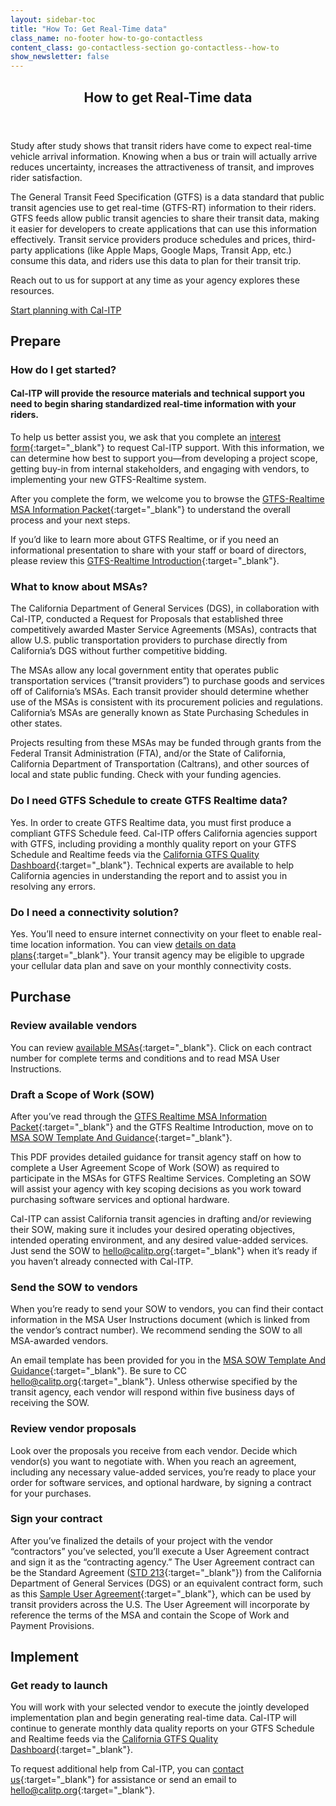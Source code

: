 ```yaml
---
layout: sidebar-toc
title: "How To: Get Real-Time data"
class_name: no-footer how-to-go-contactless
content_class: go-contactless-section go-contactless--how-to
show_newsletter: false
---
```


<section class="go-contactless-section bg-dark-blue">
  <div class="row justify-content-center">
    <div class="col-md-8">
      <header>
        <h1 class="page-header text-white">How to get Real-Time data</h1>
      </header>
      <p class="text-white">
        Study after study shows that transit riders have come to expect real-time vehicle arrival information. Knowing when a bus or train will actually arrive reduces uncertainty, increases the attractiveness of transit, and improves rider satisfaction. 
      </p>
      <p class="text-white">The General Transit Feed Specification (GTFS) is a data standard that public transit agencies use to get real-time (GTFS-RT) information to their riders. GTFS feeds allow public transit agencies to share their transit data, making it easier for developers to create applications that can use this information effectively. Transit service providers produce schedules and prices, third-party applications (like Apple Maps, Google Maps, Transit App, etc.) consume this data, and riders use this data to plan for their transit trip.</p>
      <p class="text-white">Reach out to us for support at any time as your agency explores these resources.</p>
      <div class="mx-auto text-center pt-4">
        <a class="btn btn-dark-blue-inverted" href="mailto:hello@calitp.org">Start planning with Cal-ITP</a>
      </div>
    </div>
  </div>
</section>

<!-- END_PREFACE -->

## Prepare

### How do I get started?

#### Cal-ITP will provide the resource materials and technical support you need to begin sharing standardized real-time information with your riders.

To help us better assist you, we ask that you complete an [interest form](/contact){:target="\_blank"} to request Cal-ITP support. With this information, we can determine how best to support you—from developing a project scope, getting buy-in from internal stakeholders, and engaging with vendors, to implementing your new GTFS-Realtime system.

After you complete the form, we welcome you to browse the [GTFS-Realtime MSA Information Packet](https://docs.google.com/presentation/d/1NmuAUXon3jc4XajnEI7sKTOVSdeZifKQ/edit#slide=id.p1){:target="\_blank"} to understand the overall process and your next steps.

If you’d like to learn more about GTFS Realtime, or if you need an informational presentation to share with your staff or board of directors, please review this [GTFS-Realtime Introduction](/intro-gtfs-rt){:target="\_blank"}.

### What to know about MSAs?

The California Department of General Services (DGS), in collaboration with Cal-ITP, conducted a Request for Proposals that established three competitively awarded Master Service Agreements (MSAs), contracts that allow U.S. public transportation providers to purchase directly from California’s DGS without further competitive bidding.

The MSAs allow any local government entity that operates public transportation services (“transit providers”) to purchase goods and services off of California’s MSAs. Each transit provider should determine whether use of the MSAs is consistent with its procurement policies and regulations. California’s MSAs are generally known as State Purchasing Schedules in other states.

Projects resulting from these MSAs may be funded through grants from the Federal Transit Administration (FTA), and/or the State of California, California Department of Transportation (Caltrans), and other sources of local and state public funding. Check with your funding agencies.

### Do I need GTFS Schedule to create GTFS Realtime data?

Yes. In order to create GTFS Realtime data, you must first produce a compliant GTFS Schedule feed. Cal-ITP offers California agencies support with GTFS, including providing a monthly quality report on your GTFS Schedule and Realtime feeds via the [California GTFS Quality Dashboard](https://reports.calitp.org/){:target="\_blank"}. Technical experts are available to help California agencies in understanding the report and to assist you in resolving any errors.

### Do I need a connectivity solution?

Yes. You’ll need to ensure internet connectivity on your fleet to enable real-time location information. You can view [details on data plans](/how-to/get-connected){:target="\_blank"}. Your transit agency may be eligible to upgrade your cellular data plan and save on your monthly connectivity costs.

## Purchase

### Review available vendors

You can review [available MSAs](/contracts/view?contracts-filter-product=GTFS-Realtime){:target="\_blank"}. Click on each contract number for complete terms and conditions and to read MSA User Instructions.

### Draft a Scope of Work (SOW)

After you’ve read through the [GTFS Realtime MSA Information Packet](https://docs.google.com/presentation/d/1NmuAUXon3jc4XajnEI7sKTOVSdeZifKQ/edit#slide=id.p1){:target="\_blank"} and the GTFS Realtime Introduction, move on to [MSA SOW Template And Guidance](https://resources.calitp.org/mobility-marketplace/MSA-SOW-Template-and-Guidance.pdf){:target="\_blank"}.

This PDF provides detailed guidance for transit agency staff on how to complete a User Agreement Scope of Work (SOW) as required to participate in the MSAs for GTFS Realtime Services. Completing an SOW will assist your agency with key scoping decisions as you work toward purchasing software services and optional hardware.

Cal-ITP can assist California transit agencies in drafting and/or reviewing their SOW, making sure it includes your desired operating objectives, intended operating environment, and any desired value-added services. Just send the SOW to [hello@calitp.org](mailto:hello@calitp.org){:target="\_blank"} when it’s ready if you haven’t already connected with Cal-ITP.

### Send the SOW to vendors

When you’re ready to send your SOW to vendors, you can find their contact information in the MSA User Instructions document (which is linked from the vendor’s contract number). We recommend sending the SOW to all MSA-awarded vendors.

An email template has been provided for you in the [MSA SOW Template And Guidance](https://resources.calitp.org/mobility-marketplace/MSA-SOW-Template-and-Guidance.pdf){:target="\_blank"}. Be sure to CC [hello@calitp.org](mailto:hello@calitp.org){:target="\_blank"}. Unless otherwise specified by the transit agency, each vendor will respond within five business days of receiving the SOW.

### Review vendor proposals

Look over the proposals you receive from each vendor. Decide which vendor(s) you want to negotiate with. When you reach an agreement, including any necessary value-added services, you’re ready to place your order for software services, and optional hardware, by signing a contract for your purchases.

### Sign your contract

After you’ve finalized the details of your project with the vendor “contractors” you’ve selected, you’ll execute a User Agreement contract and sign it as the “contracting agency.” The User Agreement contract can be the Standard Agreement ([STD 213](https://www.documents.dgs.ca.gov/dgs/fmc/pdf/std213.pdf){:target="\_blank"}) from the California Department of General Services (DGS) or an equivalent contract form, such as this [Sample User Agreement](https://resources.calitp.org/mobility-marketplace/User-Agreement-Contract-Form_MSA%205-21-70-28.docx){:target="\_blank"}, which can be used by transit providers across the U.S. The User Agreement will incorporate by reference the terms of the MSA and contain the Scope of Work and Payment Provisions.

## Implement

### Get ready to launch

You will work with your selected vendor to execute the jointly developed implementation plan and begin generating real-time data. Cal-ITP will continue to generate monthly data quality reports on your GTFS Schedule and Realtime feeds via the [California GTFS Quality Dashboard](https://reports.calitp.org/){:target="\_blank"}.

To request additional help from Cal-ITP, you can [contact us](/contact){:target="\_blank"} for assistance or send an email to [hello@calitp.org](mailto:hello@calitp.org){:target="\_blank"}.
